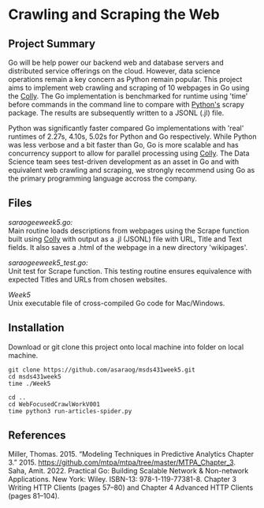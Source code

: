 # Crawling and Scraping the Web

## Project Summary

Go will be help power our backend web and database servers and distributed service offerings on the cloud. However, data science operations remain a key concern as Python remain popular. This project aims to implement web crawling and scraping of 10 webpages in Go using the [Colly](github.com/gocolly/colly). The Go implementation is benchmarked for runtime using 'time' before commands in the command line to compare with [Python's](./WebFocusedCrawlWorkV001) scrapy package. The results are subsequently written to a JSONL (.jl) file.

Python was significantly faster compared Go implementations with 'real' runtimes of 2.27s, 4.10s, 5.02s for Python and Go respectively. While Python was less verbose and a bit faster than Go, Go is more scalable and has concurrency support to allow for parallel processing using [Colly](https://go-colly.org/docs/examples/parallel/). The Data Science team sees test-driven development as an asset in Go and with equivalent web  crawling and scraping, we strongly recommend using Go as the primary programming language accross the company.

## Files

*saraogeeweek5.go:* \
Main routine loads descriptions from webpages using the Scrape function built using [Colly](github.com/gocolly/colly) with output as a .jl (JSONL) file with URL, Title and Text fields. It also saves a .html of the webpage in a new directory 'wikipages'.

*saraogeeweek5_test.go:* \
Unit test for Scrape function. This testing routine ensures equivalence with expected Titles and URLs from chosen websites.

*Week5* \
Unix executable file of cross-compiled Go code for Mac/Windows. 

## Installation

Download or git clone this project onto local machine into folder on local machine.

```
git clone https://github.com/asaraog/msds431week5.git
cd msds431week5
time ./Week5

cd ..
cd WebFocusedCrawlWorkV001
time python3 run-articles-spider.py
```
## References

Miller, Thomas. 2015. “Modeling Techniques in Predictive Analytics Chapter 3.” 2015. https://github.com/mtpa/mtpa/tree/master/MTPA_Chapter_3. \
Saha, Amit. 2022. Practical Go: Building Scalable Network & Non-network Applications. New York: Wiley. ISBN-13: 978-1-119-77381-8. Chapter 3 Writing HTTP Clients (pages 57–80) and Chapter 4 Advanced HTTP Clients (pages 81–104).
